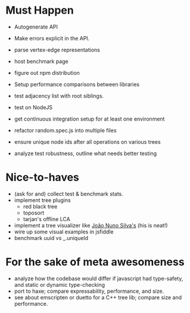 # Must Happen

 * Autogenerate API
 * Make errors explicit in the API.
 * parse vertex-edge representations

 * host benchmark page
 * figure out npm distribution

 * Setup performance comparisons between libraries

 * test adjacency list with root siblings.
 * test on NodeJS
 * get continuous integration setup for at least one environment
 * refactor random.spec.js into multiple files
 * ensure unique node ids after all operations on various trees
 * analyze test robustness, outline what needs better testing

# Nice-to-haves

 * (ask for and) collect test & benchmark stats.
 * implement tree plugins
   - red black tree
   - toposort
   - tarjan's offline LCA
 * implement a tree visualizer like [João Nuno Silva's](http://jnuno.com/tree-model-js/) (his is neat!)
 * wire up some visual examples in jsfiddle
 * benchmark uuid vs _.uniqueId

# For the sake of meta awesomeness

 * analyze how the codebase would differ if javascript had
   type-safety, and static or dynamic type-checking
 * port to haxe; compare expressability, performance, and size.
 * see about emscripten or duetto for a C++ tree lib; compare size and
   performance.
 

